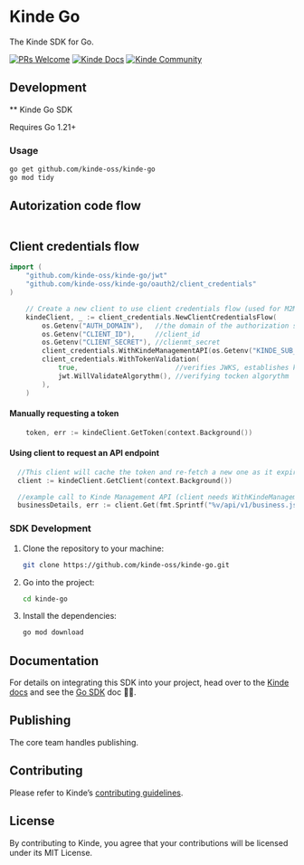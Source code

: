 # Kinde Go

The Kinde SDK for Go.

[![PRs Welcome](https://img.shields.io/badge/PRs-welcome-brightgreen.svg?style=flat-square)](https://makeapullrequest.com) [![Kinde Docs](https://img.shields.io/badge/Kinde-Docs-eee?style=flat-square)](https://kinde.com/docs/developer-tools) [![Kinde Community](https://img.shields.io/badge/Kinde-Community-eee?style=flat-square)](https://thekindecommunity.slack.com)

## Development

\*\* Kinde Go SDK

Requires Go 1.21+

### Usage

```bash
go get github.com/kinde-oss/kinde-go
go mod tidy
```

## Autorization code flow

```go

```

## Client credentials flow

```go
import (
	"github.com/kinde-oss/kinde-go/jwt"
	"github.com/kinde-oss/kinde-go/oauth2/client_credentials"
)
```

```go
	// Create a new client to use client credentials flow (used for M2M communication)
	kindeClient, _ := client_credentials.NewClientCredentialsFlow(
		os.Getenv("AUTH_DOMAIN"),   //the domain of the authorization server (could be a custom domain)
		os.Getenv("CLIENT_ID"),     //client_id
		os.Getenv("CLIENT_SECRET"), //clienmt_secret
		client_credentials.WithKindeManagementAPI(os.Getenv("KINDE_SUB_DOMAIN")), //Kinde subdomain, used to call the management API
		client_credentials.WithTokenValidation(
			true,                        //verifies JWKS, establishes key cache
			jwt.WillValidateAlgorythm(), //verifying tocken algorythm
		),
	)
```

#### Manually requesting a token

```go
	token, err := kindeClient.GetToken(context.Background())
```

#### Using client to request an API endpoint

```go
  //This client will cache the token and re-fetch a new one as it expires
  client := kindeClient.GetClient(context.Background())

  //example call to Kinde Management API (client needs WithKindeManagementAPI(...))
  businessDetails, err := client.Get(fmt.Sprintf("%v/api/v1/business.json", os.Getenv("KINDE_SUB_DOMAIN")))

```

### SDK Development

1. Clone the repository to your machine:

   ```bash
   git clone https://github.com/kinde-oss/kinde-go.git
   ```

2. Go into the project:

   ```bash
   cd kinde-go
   ```

3. Install the dependencies:

   ```bash
   go mod download
   ```

## Documentation

For details on integrating this SDK into your project, head over to the [Kinde docs](https://kinde.com/docs/) and see the [Go SDK](<[link-to-kinde-doc](https://kinde.com/docs/developer-tools/)>) doc 👍🏼.

## Publishing

The core team handles publishing.

## Contributing

Please refer to Kinde’s [contributing guidelines](https://github.com/kinde-oss/.github/blob/489e2ca9c3307c2b2e098a885e22f2239116394a/CONTRIBUTING.md).

## License

By contributing to Kinde, you agree that your contributions will be licensed under its MIT License.

